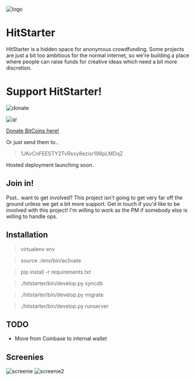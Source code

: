 ![logo](http://i.imgur.com/3MLMXfI.png)

HitStarter
==========

 HitStarter is a hidden space for anonymous crowdfunding. Some projects are just a bit too ambitious for the normal
 internet, so we're building a place where people can raise funds for creative ideas which need a bit more discretion.

# Support HitStarter!

![donate](http://i.imgur.com/FX1NBgT.png)

![qr](http://i.imgur.com/ugFaf22.png)

[Donate BitCoins here!](https://coinbase.com/checkouts/0215a35080d1c331b12eb76ddd018380)

Or just send them to..
>    1JKvCnFEESTY2TvRsxy8ezisr198pLMDqZ

Hosted deployment launching soon.

## Join in!

Psst.. want to get involved? This project isn't going to get very far off the ground unless we get a bit more support.
Get in touch if you'd like to be involved with this project! I'm willing to work as the PM if somebody else is
willing to handle ops.

## Installation

>    virtualenv env

>    source ./env/bin/activate

>    pip install -r requirements.txt

>    ./hitstarter/bin/develop.py syncdb

>    ./hitstarter/bin/develop.py migrate

>    ./hitstarter/bin/develop.py runserver

## TODO

* Move from Coinbase to internal wallet

## Screenies

![screenie](http://i.imgur.com/AjD2n27.png)
![screenie2](http://i.imgur.com/m75Ekti.png)
